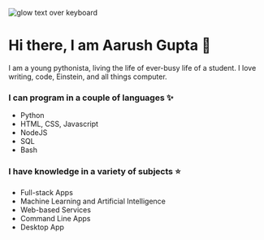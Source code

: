 ![glow text over keyboard](banner.png)

# Hi there, I am Aarush Gupta 👋
I am a young pythonista, living the life of ever-busy life of a student. I love writing, code, Einstein, and all things computer.

### I can program in a couple of languages ✨
- Python
- HTML, CSS, Javascript
- NodeJS
- SQL
- Bash

### I have knowledge in a variety of subjects ⭐
- Full-stack Apps
- Machine Learning and Artificial Intelligence
- Web-based Services
- Command Line Apps
- Desktop App
